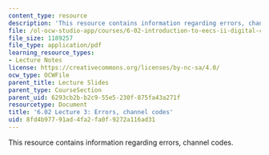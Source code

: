 ```yaml
---
content_type: resource
description: 'This resource contains information regarding errors, channel codes. '
file: /ol-ocw-studio-app/courses/6-02-introduction-to-eecs-ii-digital-communication-systems-fall-2012/8fd4b97791ad4fa2fa0f9272a116ad31_MIT6_02F12_lec03.pdf
file_size: 1189257
file_type: application/pdf
learning_resource_types:
- Lecture Notes
license: https://creativecommons.org/licenses/by-nc-sa/4.0/
ocw_type: OCWFile
parent_title: Lecture Slides
parent_type: CourseSection
parent_uid: 6293cb2b-b2c9-55e5-230f-875fa43a271f
resourcetype: Document
title: '6.02 Lecture 3: Errors, channel codes'
uid: 8fd4b977-91ad-4fa2-fa0f-9272a116ad31
---
```

This resource contains information regarding errors, channel codes. 